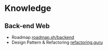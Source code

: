 # Knowledge

## Back-end Web

- Roadmap [roadmap.sh/backend](https://roadmap.sh/backend)
- Design Pattern & Refactoring [refactoring.guru](https://refactoring.guru/)

